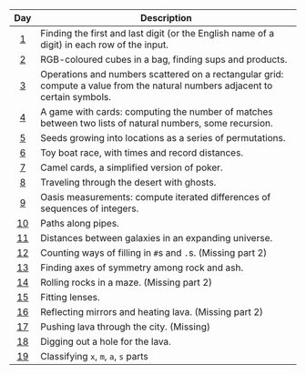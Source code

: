 |Day|Description|
|:-:|-|
|[1](descriptions_with_tests.md#day-1)|Finding the first and last digit (or the English name of a digit) in each row of the input.|
|[2](descriptions_with_tests.md#day-2)|RGB-coloured cubes in a bag, finding sups and products.|
|[3](descriptions_with_tests.md#day-3)|Operations and numbers scattered on a rectangular grid: compute a value from the natural numbers adjacent to certain symbols.|
|[4](descriptions_with_tests.md#day-4)|A game with cards: computing the number of matches between two lists of natural numbers, some recursion.|
|[5](descriptions_with_tests.md#day-5)|Seeds growing into locations as a series of permutations.|
|[6](descriptions_with_tests.md#day-6)|Toy boat race, with times and record distances.|
|[7](descriptions_with_tests.md#day-7)|Camel cards, a simplified version of poker.|
|[8](descriptions_with_tests.md#day-8)|Traveling through the desert with ghosts.|
|[9](descriptions_with_tests.md#day-9)|Oasis measurements: compute iterated differences of sequences of integers.|
|[10](descriptions_with_tests.md#day-10)|Paths along pipes.|
|[11](descriptions_with_tests.md#day-11)|Distances between galaxies in an expanding universe.|
|[12](descriptions_with_tests.md#day-12)|Counting ways of filling in `#`s and `.`s.  (Missing part 2)|
|[13](descriptions_with_tests.md#day-13)|Finding axes of symmetry among rock and ash.|
|[14](descriptions_with_tests.md#day-14)|Rolling rocks in a maze.  (Missing part 2)|
|[15](descriptions_with_tests.md#day-15)|Fitting lenses.|
|[16](descriptions_with_tests.md#day-16)|Reflecting mirrors and heating lava.  (Missing part 2)|
|[17](descriptions_with_tests.md#day-17)|Pushing lava through the city.  (Missing)|
|[18](descriptions_with_tests.md#day-18)|Digging out a hole for the lava.|
|[19](descriptions_with_tests.md#day-19)|Classifying `x`, `m`, `a`, `s` parts|
